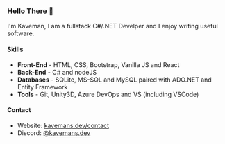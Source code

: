 ### Hello There 👋
I'm Kaveman, I am a fullstack C#/.NET Develper and I enjoy writing useful software.

#### Skills
 - **Front-End** - HTML, CSS, Bootstrap, Vanilla JS and React
 - **Back-End** - C# and nodeJS
 - **Databases** - SQLite, MS-SQL and MySQL paired with ADO.NET and Entity Framework 
 - **Tools** - Git, Unity3D, Azure DevOps and VS (including VSCode)

<!-- Need to push projects and relevent content first
### Recent Projects
#### TheatreCMS3

#### Tanki X ([Website](https://txrevive.net))
-->

#### Contact
 - Website: [kavemans.dev/contact](https://kavemans.dev/contact)
 - Discord: [@kavemans.dev](https://discordapp.com/users/596233653332344842)

<!--
**Kaveinator/Kaveinator** is a ✨ _special_ ✨ repository because its `README.md` (this file) appears on your GitHub profile.

Here are some ideas to get you started:

- 🔭 I’m currently working on ...
- 🌱 I’m currently learning ...
- 👯 I’m looking to collaborate on ...
- 🤔 I’m looking for help with ...
- 💬 Ask me about ...
- 📫 How to reach me: ...
- 😄 Pronouns: ...
- ⚡ Fun fact: ...
-->
